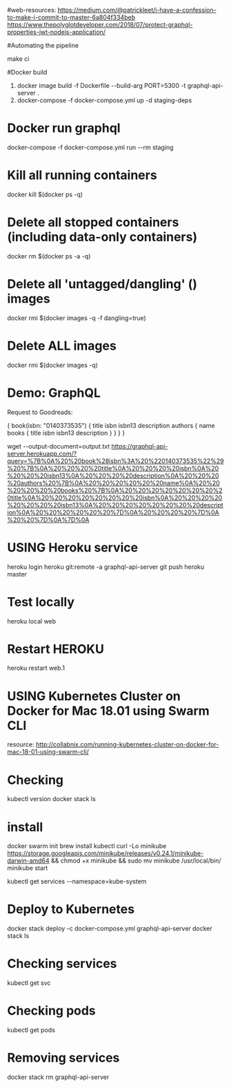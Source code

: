 #web-resources:
 https://medium.com/@patrickleet/i-have-a-confession-to-make-i-commit-to-master-6a804f334beb
 https://www.thepolyglotdeveloper.com/2018/07/protect-graphql-properties-jwt-nodejs-application/

#Automating the pipeline

make ci

#Docker build

1) docker image build -f Dockerfile --build-arg PORT=5300 -t graphql-api-server .
2) docker-compose -f docker-compose.yml up -d staging-deps

# Docker run graphql

docker-compose -f docker-compose.yml run --rm staging

# Kill all running containers
docker kill $(docker ps -q)
# Delete all stopped containers (including data-only containers)
docker rm $(docker ps -a -q)
# Delete all 'untagged/dangling' (<none>) images
docker rmi $(docker images -q -f dangling=true)
# Delete ALL images
docker rmi $(docker images -q)

# Demo: GraphQL

Request to Goodreads:

{
  book(isbn: "0140373535") {
    title
    isbn
    isbn13
    description
    authors {
      name
      books {
        title
        isbn
        isbn13
        description
      }
    }
  }
}

wget  --output-document=output.txt https://graphql-api-server.herokuapp.com/?query=%7B%0A%20%20book%28isbn%3A%20%220140373535%22%29%20%7B%0A%20%20%20%20title%0A%20%20%20%20isbn%0A%20%20%20%20isbn13%0A%20%20%20%20description%0A%20%20%20%20authors%20%7B%0A%20%20%20%20%20%20name%0A%20%20%20%20%20%20books%20%7B%0A%20%20%20%20%20%20%20%20title%0A%20%20%20%20%20%20%20%20isbn%0A%20%20%20%20%20%20%20%20isbn13%0A%20%20%20%20%20%20%20%20description%0A%20%20%20%20%20%20%7D%0A%20%20%20%20%7D%0A%20%20%7D%0A%7D%0A


# USING Heroku service

heroku login
heroku git:remote -a graphql-api-server
git push heroku master

# Test locally
heroku local web

# Restart HEROKU
heroku restart web.1



# USING Kubernetes Cluster on Docker for Mac 18.01 using Swarm CLI
resource: http://collabnix.com/running-kubernetes-cluster-on-docker-for-mac-18-01-using-swarm-cli/

# Checking
kubectl version
docker stack ls

# install
docker swarm init
brew install kubectl
curl -Lo minikube https://storage.googleapis.com/minikube/releases/v0.24.1/minikube-darwin-amd64 && chmod +x minikube && sudo mv minikube /usr/local/bin/
minikube start

kubectl get services --namespace=kube-system

# Deploy to Kubernetes
docker stack deploy -c docker-compose.yml graphql-api-server
docker stack ls

# Checking services
kubectl get svc

# Checking pods
kubectl get pods

# Removing services
docker stack rm graphql-api-server
